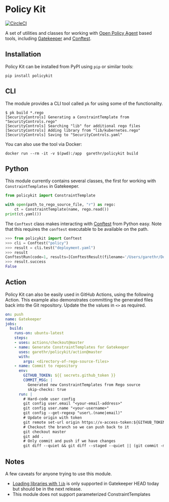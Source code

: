 # Policy Kit

[![CircleCI](https://circleci.com/gh/garethr/policykit.svg?style=svg)](https://circleci.com/gh/garethr/policykit)

A set of utilities and classes for working with [Open Policy Agent](https://www.openpolicyagent.org/) based tools, including [Gatekeeper](https://github.com/open-policy-agent/gatekeeper) and [Conftest](https://github.com/instrumenta/conftest).


## Installation

Policy Kit can be installed from PyPI using `pip` or similar tools:

```
pip install policykit
```


## CLI

The module provides a CLI tool called `pk` for using some of the functionality.

```console
$ pk build *.rego
[SecurityControls] Generating a ConstraintTemplate from "SecurityControls.rego"
[SecurityControls] Searching "lib" for additional rego files
[SecurityControls] Adding library from "lib/kubernetes.rego"
[SecurityControls] Saving to "SecurityControls.yaml"
```

You can also use the tool via Docker:

```
docker run --rm -it -v $(pwd):/app  garethr/policykit build
```


## Python

This module currently contains several classes, the first for working with `ConstraintTemplates` in Gatekeeper.

```python
from policykit import ConstraintTemplate

with open(path_to_rego_source_file, "r") as rego:
    ct = ConstraintTemplate(name, rego.read())
print(ct.yaml())
```

The `Conftest` class makes interacting with [Conftest](https://github.com/instrumenta/conftest) from Python easy.
Note that this requires the `conftest` executable to be available on the path.

```python
>>> from policykit import Conftest
>>> cli = Conftest("policy")
>>> result = cli.test("deployment.yaml")
>>> result
ConftestRun(code=1, results=[ConftestResult(filename='/Users/garethr/Documents/conftest/examples/kubernetes/deployment.yaml', Warnings=[], Failures=['hello-kubernetes must include Kubernetes recommended labels: https://kubernetes.io/docs/concepts/overview/working-with-objects/common-labels/#labels ', 'Containers must not run as root in Deployment hello-kubernetes', 'Deployment hello-kubernetes must provide app/release labels for pod selectors'], Successes=[])]
>>> result.success
False
```


## Action

Policy Kit can also be easily used in GitHub Actions, using the following Action. This example also demonstrates
committing the generated files back into the Git repository. Update the the values in `<>` as required.

```yaml
on: push
name: Gatekeeper
jobs:
  build:
    runs-on: ubuntu-latest
    steps:
    - uses: actions/checkout@master
    - name: Generate ConstraintTemplates for Gatekeeper
      uses: garethr/policykit/action@master
      with:
        args: <directory-of-rego-source-files>
    - name: Commit to repository
      env:
        GITHUB_TOKEN: ${{ secrets.github_token }}
        COMMIT_MSG: |
          Generated new ConstraintTemplates from Rego source
          skip-checks: true
      run: |
        # Hard-code user config
        git config user.email "<your-email-address>"
        git config user.name "<your-username>"
        git config --get-regexp "user\.(name|email)"
        # Update origin with token
        git remote set-url origin https://x-access-token:${GITHUB_TOKEN}@github.com/${GITHUB_REPOSITORY}.git
        # Checkout the branch so we can push back to it
        git checkout master
        git add .
        # Only commit and push if we have changes
        git diff --quiet && git diff --staged --quiet || (git commit -m "${COMMIT_MSG}"; git push origin master
```


## Notes

A few caveats for anyone trying to use this module.

* [Loading libraries with `lib`](https://github.com/open-policy-agent/frameworks/commit/55fa33d1cca93f3b133e76a48d2e19adbdeb9de3) is only supported in Gatekeeper HEAD today but should be in the next release.
* This module does not support parameterized ConstraintTemplates
